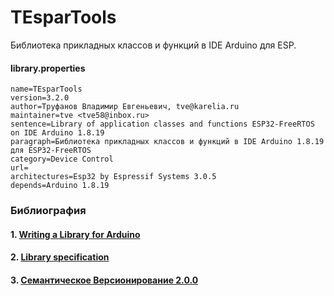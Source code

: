 # TEsparTools

Библиотека прикладных классов и функций в IDE Arduino для ESP.




















#### library.properties

```
name=TEsparTools
version=3.2.0
author=Труфанов Владимир Евгеньевич, tve@karelia.ru
maintainer=tve <tve58@inbox.ru>
sentence=Library of application classes and functions ESP32-FreeRTOS on IDE Arduino 1.8.19
paragraph=Библиотека прикладных классов и функций в IDE Arduino 1.8.19 для ESP32-FreeRTOS
category=Device Control
url=
architectures=Esp32 by Espressif Systems 3.0.5
depends=Arduino 1.8.19
```


### Библиография

#### 1. [Writing a Library for Arduino](https://docs.arduino.cc/learn/contributions/arduino-creating-library-guide/)

#### 2. [Library specification](https://arduino.github.io/arduino-cli/1.1/library-specification/)

#### 3. [Семантическое Версионирование 2.0.0](https://semver.org/lang/ru/)

